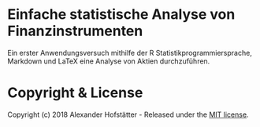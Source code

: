 # Einfache statistische Analyse von Finanzinstrumenten

Ein erster Anwendungsversuch mithilfe der R Statistikprogrammiersprache, Markdown und LaTeX eine  Analyse von Aktien durchzuführen.

# Copyright & License

Copyright (c) 2018 Alexander Hofstätter - Released under the [MIT license](LICENSE).